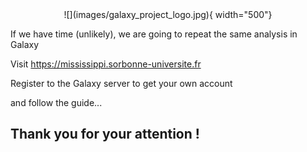 
<center>
![](images/galaxy_project_logo.jpg){ width="500"}
</center>


If we have time (unlikely), we are going to repeat the same analysis in Galaxy

Visit https://mississippi.sorbonne-universite.fr

Register to the Galaxy server to get your own account

and follow the guide...

## Thank you for your attention !



